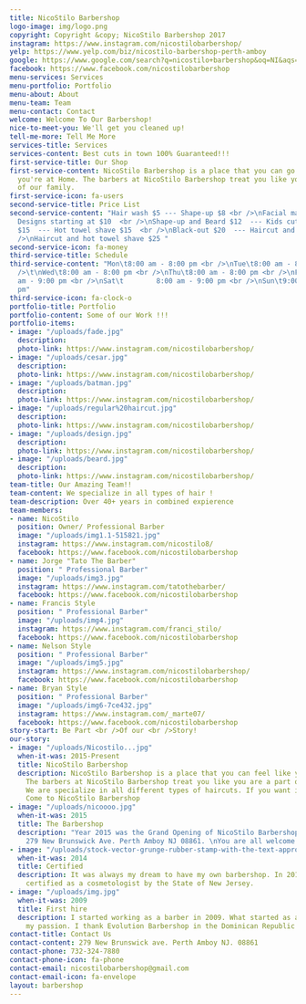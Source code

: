 ```yaml
---
title: NicoStilo Barbershop
logo-image: img/logo.png
copyright: Copyright &copy; NicoStilo Barbershop 2017
instagram: https://www.instagram.com/nicostilobarbershop/
yelp: https://www.yelp.com/biz/nicostilo-barbershop-perth-amboy
google: https://www.google.com/search?q=nicostilo+barbershop&oq=NI&aqs=chrome.2.69i60l2j69i59j69i60j69i57j69i59.2815j0j7&sourceid=chrome&ie=UTF-8
facebook: https://www.facebook.com/nicostilobarbershop
menu-services: Services
menu-portfolio: Portfolio
menu-about: About
menu-team: Team
menu-contact: Contact
welcome: Welcome To Our Barbershop!
nice-to-meet-you: We'll get you cleaned up!
tell-me-more: Tell Me More
services-title: Services
services-content: Best cuts in town 100% Guaranteed!!!
first-service-title: Our Shop
first-service-content: NicoStilo Barbershop is a place that you can go and feel like
  you're at Home. The barbers at NicoStilo Barbershop treat you like you are a part
  of our family.
first-service-icon: fa-users
second-service-title: Price List
second-service-content: "Hair wash $5 --- Shape-up $8 <br />\nFacial massage $8  ---
  Designs starting at $10  <br />\nShape-up and Beard $12  --- Kids cut $12  <br />\nHaircut
  $15  --- Hot towel shave $15  <br />\nBlack-out $20  --- Haircut and beard $21  <br
  />\nHaircut and hot towel shave $25 "
second-service-icon: fa-money
third-service-title: Schedule
third-service-content: "Mon\t8:00 am - 8:00 pm <br />\nTue\t8:00 am - 8:00 pm <br
  />\t\nWed\t8:00 am - 8:00 pm <br />\nThu\t8:00 am - 8:00 pm <br />\nFri\t        8:00
  am - 9:00 pm <br />\nSat\t        8:00 am - 9:00 pm <br />\nSun\t9:00 am - 5:00
  pm"
third-service-icon: fa-clock-o
portfolio-title: Portfolio
portfolio-content: Some of our Work !!!
portfolio-items:
- image: "/uploads/fade.jpg"
  description: 
  photo-link: https://www.instagram.com/nicostilobarbershop/
- image: "/uploads/cesar.jpg"
  description: 
  photo-link: https://www.instagram.com/nicostilobarbershop/
- image: "/uploads/batman.jpg"
  description: 
  photo-link: https://www.instagram.com/nicostilobarbershop/
- image: "/uploads/regular%20haircut.jpg"
  description: 
  photo-link: https://www.instagram.com/nicostilobarbershop/
- image: "/uploads/design.jpg"
  description: 
  photo-link: https://www.instagram.com/nicostilobarbershop/
- image: "/uploads/beard.jpg"
  description: 
  photo-link: https://www.instagram.com/nicostilobarbershop/
team-title: Our Amazing Team!!
team-content: We specialize in all types of hair !
team-description: Over 40+ years in combined expierence
team-members:
- name: NicoStilo
  position: Owner/ Professional Barber
  image: "/uploads/img1.1-515821.jpg"
  instagram: https://www.instagram.com/nicostilo8/
  facebook: https://www.facebook.com/nicostilobarbershop
- name: Jorge "Tato The Barber"
  position: " Professional Barber"
  image: "/uploads/img3.jpg"
  instagram: https://www.instagram.com/tatothebarber/
  facebook: https://www.facebook.com/nicostilobarbershop
- name: Francis Style
  position: " Professional Barber"
  image: "/uploads/img4.jpg"
  instagram: https://www.instagram.com/franci_stilo/
  facebook: https://www.facebook.com/nicostilobarbershop
- name: Nelson Style
  position: " Professional Barber"
  image: "/uploads/img5.jpg"
  instagram: https://www.instagram.com/nicostilobarbershop/
  facebook: https://www.facebook.com/nicostilobarbershop
- name: Bryan Style
  position: " Professional Barber"
  image: "/uploads/img6-7ce432.jpg"
  instagram: https://www.instagram.com/_marte07/
  facebook: https://www.facebook.com/nicostilobarbershop
story-start: Be Part <br />Of our <br />Story!
our-story:
- image: "/uploads/Nicostilo...jpg"
  when-it-was: 2015-Present
  title: NicoStilo Barbershop
  description: NicoStilo Barbershop is a place that you can feel like you're at Home.
    The barbers at NicoStilo Barbershop treat you like you are a part of our family.
    We are specialize in all different types of haircuts. If you want it done Right,
    Come to NicoStilo Barbershop
- image: "/uploads/nicoooo.jpg"
  when-it-was: 2015
  title: The Barbershop
  description: "Year 2015 was the Grand Opening of NicoStilo Barbershop located at
    279 New Brunswick Ave. Perth Amboy NJ 08861. \nYou are all welcome to visit us"
- image: "/uploads/stock-vector-grunge-rubber-stamp-with-the-text-approved-written-inside-the-stamp-vector-illustration-117864064.jpg"
  when-it-was: 2014
  title: Certified
  description: It was always my dream to have my own barbershop. In 2014 I got officially
    certified as a cosmetologist by the State of New Jersey.
- image: "/uploads/img.jpg"
  when-it-was: 2009
  title: First hire
  description: I started working as a barber in 2009. What started as a hobby became
    my passion. I thank Evolution Barbershop in the Dominican Republic for the opportunity.
contact-title: Contact Us
contact-content: 279 New Brunswick ave. Perth Amboy NJ. 08861
contact-phone: 732-324-7880
contact-phone-icon: fa-phone
contact-email: nicostilobarbershop@gmail.com
contact-email-icon: fa-envelope
layout: barbershop
---
```


